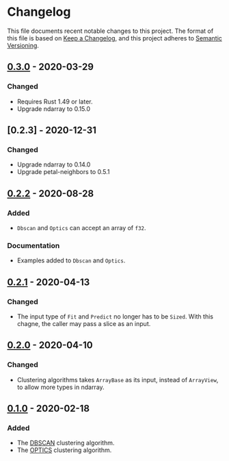 # Changelog

This file documents recent notable changes to this project. The format of this
file is based on [Keep a Changelog](https://keepachangelog.com/en/1.0.0/), and
this project adheres to [Semantic
Versioning](https://semver.org/spec/v2.0.0.html).

## [0.3.0] - 2020-03-29

### Changed

- Requires Rust 1.49 or later.
- Upgrade ndarray to 0.15.0

## [0.2.3] - 2020-12-31

### Changed

- Upgrade ndarray to 0.14.0
- Upgrade petal-neighbors to 0.5.1

## [0.2.2] - 2020-08-28

### Added

- `Dbscan` and `Optics` can accept an array of `f32`.

### Documentation

- Examples added to `Dbscan` and `Optics`.

## [0.2.1] - 2020-04-13

### Changed

- The input type of `Fit` and `Predict` no longer has to be `Sized`. With this
  chagne, the caller may pass a slice as an input.

## [0.2.0] - 2020-04-10

### Changed

- Clustering algorithms takes `ArrayBase` as its input, instead of `ArrayView`,
  to allow more types in ndarray.

## [0.1.0] - 2020-02-18

### Added

- The [DBSCAN](https://en.wikipedia.org/wiki/DBSCAN) clustering algorithm.
- The [OPTICS](https://en.wikipedia.org/wiki/OPTICS_algorithm) clustering
  algorithm.

[0.3.0]: https://github.com/petabi/petal-clustering/compare/0.2.3...0.3.0
[0.2.2]: https://github.com/petabi/petal-clustering/compare/0.2.2...0.2.3
[0.2.2]: https://github.com/petabi/petal-clustering/compare/0.2.1...0.2.2
[0.2.1]: https://github.com/petabi/petal-clustering/compare/0.2.0...0.2.1
[0.2.0]: https://github.com/petabi/petal-clustering/compare/0.1.0...0.2.0
[0.1.0]: https://github.com/petabi/petal-clustering/tree/0.1.0
